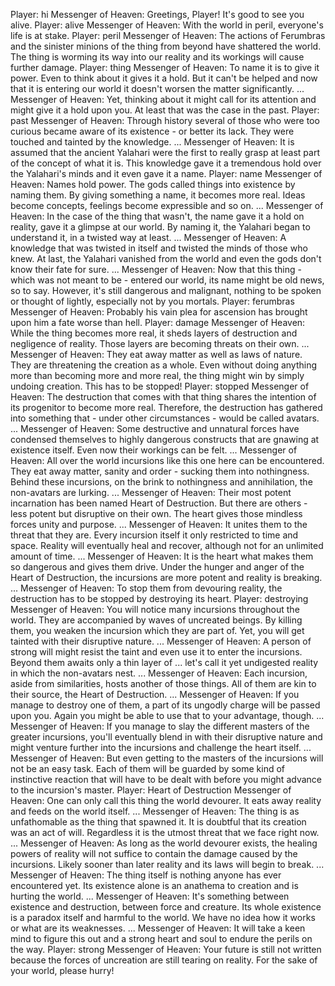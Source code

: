 Player: hi
Messenger of Heaven: Greetings, Player! It's good to see you alive.
Player: alive
Messenger of Heaven: With the world in peril, everyone's life is at stake.
Player: peril
Messenger of Heaven: The actions of Ferumbras and the sinister minions of the thing from beyond have shattered the world. The thing is worming its way into our reality and its workings will cause further damage.
Player: thing
Messenger of Heaven: To name it is to give it power. Even to think about it gives it a hold. But it can't be helped and now that it is entering our world it doesn't worsen the matter significantly. ...
Messenger of Heaven: Yet, thinking about it might call for its attention and might give it a hold upon you. At least that was the case in the past.
Player: past
Messenger of Heaven: Through history several of those who were too curious became aware of its existence - or better its lack. They were touched and tainted by the knowledge. ...
Messenger of Heaven: It is assumed that the ancient Yalahari were the first to really grasp at least part of the concept of what it is. This knowledge gave it a tremendous hold over the Yalahari's minds and it even gave it a name.
Player: name
Messenger of Heaven: Names hold power. The gods called things into existence by naming them. By giving something a name, it becomes more real. Ideas become concepts, feelings become expressible and so on. ...
Messenger of Heaven: In the case of the thing that wasn't, the name gave it a hold on reality, gave it a glimpse at our world. By naming it, the Yalahari began to understand it, in a twisted way at least. ...
Messenger of Heaven: A knowledge that was twisted in itself and twisted the minds of those who knew. At last, the Yalahari vanished from the world and even the gods don't know their fate for sure. ...
Messenger of Heaven: Now that this thing - which was not meant to be - entered our world, its name might be old news, so to say. However, it's still dangerous and malignant, nothing to be spoken or thought of lightly, especially not by you mortals.
Player: ferumbras
Messenger of Heaven: Probably his vain plea for ascension has brought upon him a fate worse than hell.
Player: damage
Messenger of Heaven: While the thing becomes more real, it sheds layers of destruction and negligence of reality. Those layers are becoming threats on their own. ...
Messenger of Heaven: They eat away matter as well as laws of nature. They are threatening the creation as a whole. Even without doing anything more than becoming more and more real, the thing might win by simply undoing creation. This has to be stopped!
Player: stopped
Messenger of Heaven: The destruction that comes with that thing shares the intention of its progenitor to become more real. Therefore, the destruction has gathered into something that - under other circumstances - would be called avatars. ...
Messenger of Heaven: Some destructive and unnatural forces have condensed themselves to highly dangerous constructs that are gnawing at existence itself. Even now their workings can be felt. ...
Messenger of Heaven: All over the world incursions like this one here can be encountered. They eat away matter, sanity and order - sucking them into nothingness. Behind these incursions, on the brink to nothingness and annihilation, the non-avatars are lurking. ...
Messenger of Heaven: Their most potent incarnation has been named Heart of Destruction. But there are others - less potent but disruptive on their own. The heart gives those mindless forces unity and purpose. ...
Messenger of Heaven: It unites them to the threat that they are. Every incursion itself it only restricted to time and space. Reality will eventually heal and recover, although not for an unlimited amount of time. ...
Messenger of Heaven: It is the heart what makes them so dangerous and gives them drive. Under the hunger and anger of the Heart of Destruction, the incursions are more potent and reality is breaking. ...
Messenger of Heaven: To stop them from devouring reality, the destruction has to be stopped by destroying its heart.
Player: destroying
Messenger of Heaven: You will notice many incursions throughout the world. They are accompanied by waves of uncreated beings. By killing them, you weaken the incursion which they are part of. Yet, you will get tainted with their disruptive nature. ...
Messenger of Heaven: A person of strong will might resist the taint and even use it to enter the incursions. Beyond them awaits only a thin layer of ... let's call it yet undigested reality in which the non-avatars nest. ...
Messenger of Heaven: Each incursion, aside from similarities, hosts another of those things. All of them are kin to their source, the Heart of Destruction. ...
Messenger of Heaven: If you manage to destroy one of them, a part of its ungodly charge will be passed upon you. Again you might be able to use that to your advantage, though. ...
Messenger of Heaven: If you manage to slay the different masters of the greater incursions, you'll eventually blend in with their disruptive nature and might venture further into the incursions and challenge the heart itself. ...
Messenger of Heaven: But even getting to the masters of the incursions will not be an easy task. Each of them will be guarded by some kind of instinctive reaction that will have to be dealt with before you might advance to the incursion's master.
Player: Heart of Destruction
Messenger of Heaven: One can only call this thing the world devourer. It eats away reality and feeds on the world itself. ...
Messenger of Heaven: The thing is as unfathomable as the thing that spawned it. It is doubtful that its creation was an act of will. Regardless it is the utmost threat that we face right now. ...
Messenger of Heaven: As long as the world devourer exists, the healing powers of reality will not suffice to contain the damage caused by the incursions. Likely sooner than later reality and its laws will begin to break. ...
Messenger of Heaven: The thing itself is nothing anyone has ever encountered yet. Its existence alone is an anathema to creation and is hurting the world. ...
Messenger of Heaven: It's something between existence and destruction, between force and creature. Its whole existence is a paradox itself and harmful to the world. We have no idea how it works or what are its weaknesses. ...
Messenger of Heaven: It will take a keen mind to figure this out and a strong heart and soul to endure the perils on the way.
Player: strong
Messenger of Heaven: Your future is still not written because the forces of uncreation are still tearing on reality. For the sake of your world, please hurry!
